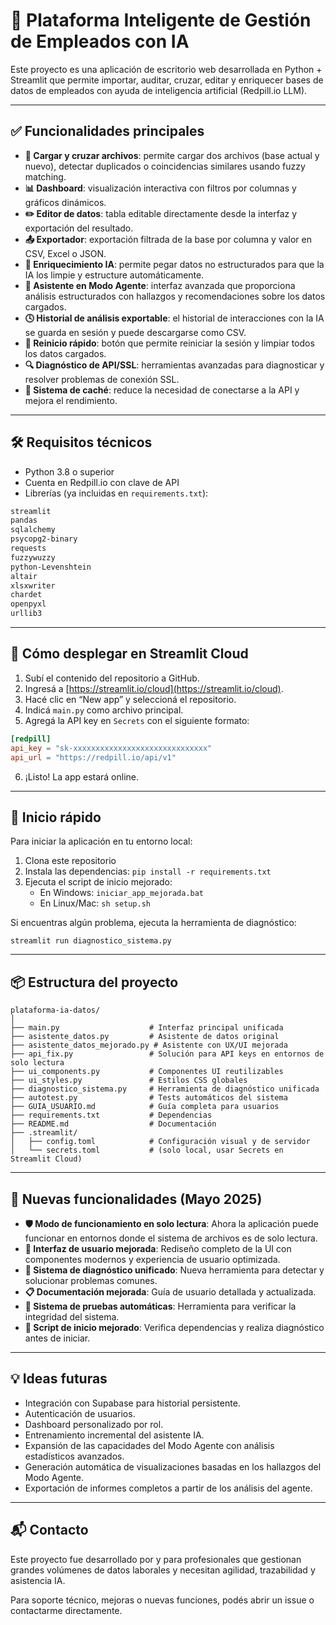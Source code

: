 # 🧠 Plataforma Inteligente de Gestión de Empleados con IA

Este proyecto es una aplicación de escritorio web desarrollada en Python + Streamlit que permite importar, auditar, cruzar, editar y enriquecer bases de datos de empleados con ayuda de inteligencia artificial (Redpill.io LLM).

---

## ✅ Funcionalidades principales

- **📁 Cargar y cruzar archivos**: permite cargar dos archivos (base actual y nuevo), detectar duplicados o coincidencias similares usando fuzzy matching.
- **📊 Dashboard**: visualización interactiva con filtros por columnas y gráficos dinámicos.
- **✏️ Editor de datos**: tabla editable directamente desde la interfaz y exportación del resultado.
- **📤 Exportador**: exportación filtrada de la base por columna y valor en CSV, Excel o JSON.
- **🤖 Enriquecimiento IA**: permite pegar datos no estructurados para que la IA los limpie y estructure automáticamente.
- **🧠 Asistente en Modo Agente**: interfaz avanzada que proporciona análisis estructurados con hallazgos y recomendaciones sobre los datos cargados.
- **🕓 Historial de análisis exportable**: el historial de interacciones con la IA se guarda en sesión y puede descargarse como CSV.
- **🔄 Reinicio rápido**: botón que permite reiniciar la sesión y limpiar todos los datos cargados.
- **🔍 Diagnóstico de API/SSL**: herramientas avanzadas para diagnosticar y resolver problemas de conexión SSL.
- **📝 Sistema de caché**: reduce la necesidad de conectarse a la API y mejora el rendimiento.

---

## 🛠️ Requisitos técnicos

- Python 3.8 o superior
- Cuenta en Redpill.io con clave de API
- Librerías (ya incluidas en `requirements.txt`):

```txt
streamlit
pandas
sqlalchemy
psycopg2-binary
requests
fuzzywuzzy
python-Levenshtein
altair
xlsxwriter
chardet
openpyxl
urllib3
```

---

## 🚀 Cómo desplegar en Streamlit Cloud

1. Subí el contenido del repositorio a GitHub.
2. Ingresá a [https://streamlit.io/cloud](https://streamlit.io/cloud).
3. Hacé clic en “New app” y seleccioná el repositorio.
4. Indicá `main.py` como archivo principal.
5. Agregá la API key en `Secrets` con el siguiente formato:

```toml
[redpill]
api_key = "sk-xxxxxxxxxxxxxxxxxxxxxxxxxxxxxx"
api_url = "https://redpill.io/api/v1"
```

6. ¡Listo! La app estará online.

---

## 🚀 Inicio rápido

Para iniciar la aplicación en tu entorno local:

1. Clona este repositorio
2. Instala las dependencias: `pip install -r requirements.txt`
3. Ejecuta el script de inicio mejorado:
   - En Windows: `iniciar_app_mejorada.bat`
   - En Linux/Mac: `sh setup.sh`

Si encuentras algún problema, ejecuta la herramienta de diagnóstico:
```
streamlit run diagnostico_sistema.py
```

---

## 📦 Estructura del proyecto

```
plataforma-ia-datos/
│
├── main.py                    # Interfaz principal unificada
├── asistente_datos.py         # Asistente de datos original
├── asistente_datos_mejorado.py # Asistente con UX/UI mejorada
├── api_fix.py                 # Solución para API keys en entornos de solo lectura
├── ui_components.py           # Componentes UI reutilizables
├── ui_styles.py               # Estilos CSS globales
├── diagnostico_sistema.py     # Herramienta de diagnóstico unificada
├── autotest.py                # Tests automáticos del sistema
├── GUIA_USUARIO.md            # Guía completa para usuarios
├── requirements.txt           # Dependencias
├── README.md                  # Documentación
├── .streamlit/
│   ├── config.toml            # Configuración visual y de servidor
│   └── secrets.toml           # (solo local, usar Secrets en Streamlit Cloud)
```

---

## 🔧 Nuevas funcionalidades (Mayo 2025)

- **🛡️ Modo de funcionamiento en solo lectura**: Ahora la aplicación puede funcionar en entornos donde el sistema de archivos es de solo lectura.
- **🎨 Interfaz de usuario mejorada**: Rediseño completo de la UI con componentes modernos y experiencia de usuario optimizada.
- **🧪 Sistema de diagnóstico unificado**: Nueva herramienta para detectar y solucionar problemas comunes.
- **📋 Documentación mejorada**: Guía de usuario detallada y actualizada.
- **🔄 Sistema de pruebas automáticas**: Herramienta para verificar la integridad del sistema.
- **🚀 Script de inicio mejorado**: Verifica dependencias y realiza diagnóstico antes de iniciar.

---

## 💡 Ideas futuras

- Integración con Supabase para historial persistente.
- Autenticación de usuarios.
- Dashboard personalizado por rol.
- Entrenamiento incremental del asistente IA.
- Expansión de las capacidades del Modo Agente con análisis estadísticos avanzados.
- Generación automática de visualizaciones basadas en los hallazgos del Modo Agente.
- Exportación de informes completos a partir de los análisis del agente.

---

## 📬 Contacto

Este proyecto fue desarrollado por y para profesionales que gestionan grandes volúmenes de datos laborales y necesitan agilidad, trazabilidad y asistencia IA.

Para soporte técnico, mejoras o nuevas funciones, podés abrir un issue o contactarme directamente.
